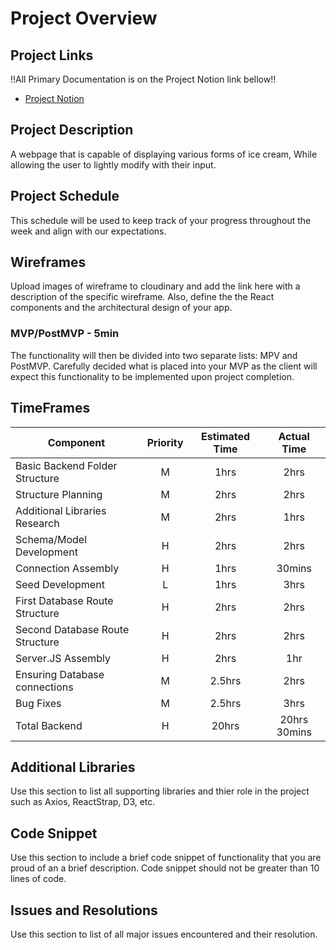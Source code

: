 # Project Overview

## Project Links
!!All Primary Documentation is on the Project Notion link bellow!!


- [Project Notion](https://www.notion.so/FRIZZY-Inc-39ef0fa68a7747da86cc497b05a13d33)


## Project Description

A webpage that is capable of displaying various forms of ice cream, While allowing the user to lightly modify with their input.



## Project Schedule

This schedule will be used to keep track of your progress throughout the week and align with our expectations.  





## Wireframes

Upload images of wireframe to cloudinary and add the link here with a description of the specific wireframe. Also, define the the React components and the architectural design of your app.



### MVP/PostMVP - 5min

The functionality will then be divided into two separate lists: MPV and PostMVP.  Carefully decided what is placed into your MVP as the client will expect this functionality to be implemented upon project completion.  




## TimeFrames

| Component | Priority | Estimated Time | Actual Time |
| --- | :---: |  :---: | :---: |
| Basic Backend Folder Structure | M | 1hrs|2hrs| 
| Structure Planning | M | 2hrs|2hrs| 
| Additional Libraries Research| M | 2hrs|1hrs| 
| Schema/Model Development| H | 2hrs|2hrs| 
| Connection Assembly| H | 1hrs|30mins| 
| Seed Development | L | 1hrs|3hrs| 
| First Database Route Structure | H | 2hrs|2hrs| 
| Second Database Route Structure| H | 2hrs|2hrs| 
| Server.JS Assembly| H | 2hrs|1hr| 
| Ensuring Database connections| M | 2.5hrs|2hrs| 
| Bug Fixes| M | 2.5hrs|3hrs| 
| Total Backend | H | 20hrs|20hrs 30mins| 



## Additional Libraries
 Use this section to list all supporting libraries and thier role in the project such as Axios, ReactStrap, D3, etc. 


## Code Snippet

Use this section to include a brief code snippet of functionality that you are proud of an a brief description.  Code snippet should not be greater than 10 lines of code. 




## Issues and Resolutions
 Use this section to list of all major issues encountered and their resolution.





